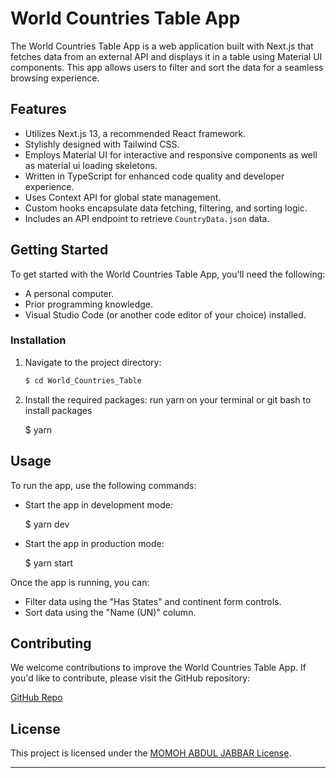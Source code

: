 # World Countries Table App

The World Countries Table App is a web application built with Next.js that fetches data from an external API and displays it in a table using Material UI components. This app allows users to filter and sort the data for a seamless browsing experience.

## Features

- Utilizes Next.js 13, a recommended React framework.
- Stylishly designed with Tailwind CSS.
- Employs Material UI for interactive and responsive components as well as material ui loading skeletons.
- Written in TypeScript for enhanced code quality and developer experience.
- Uses Context API for global state management.
- Custom hooks encapsulate data fetching, filtering, and sorting logic.
- Includes an API endpoint to retrieve `CountryData.json` data.



## Getting Started

To get started with the World Countries Table App, you'll need the following:

- A personal computer.
- Prior programming knowledge.
- Visual Studio Code (or another code editor of your choice) installed.

### Installation



1. Navigate to the project directory:
   ```bash
   $ cd World_Countries_Table
   ```

2. Install the required packages:
    run yarn on your terminal or git bash to install packages
  
   $ yarn 


## Usage

To run the app, use the following commands:

- Start the app in development mode:

  $ yarn dev


- Start the app in production mode:
 
  $ yarn start


Once the app is running, you can:

- Filter data using the "Has States" and continent form controls.
- Sort data using the "Name (UN)" column.



## Contributing

We welcome contributions to improve the World Countries Table App. If you'd like to contribute, please visit the GitHub repository:

[GitHub Repo](https://github.com/Dev-Jabbar/World_Countries_Table)

## License

This project is licensed under the [MOMOH ABDUL JABBAR License](LICENSE).

---

